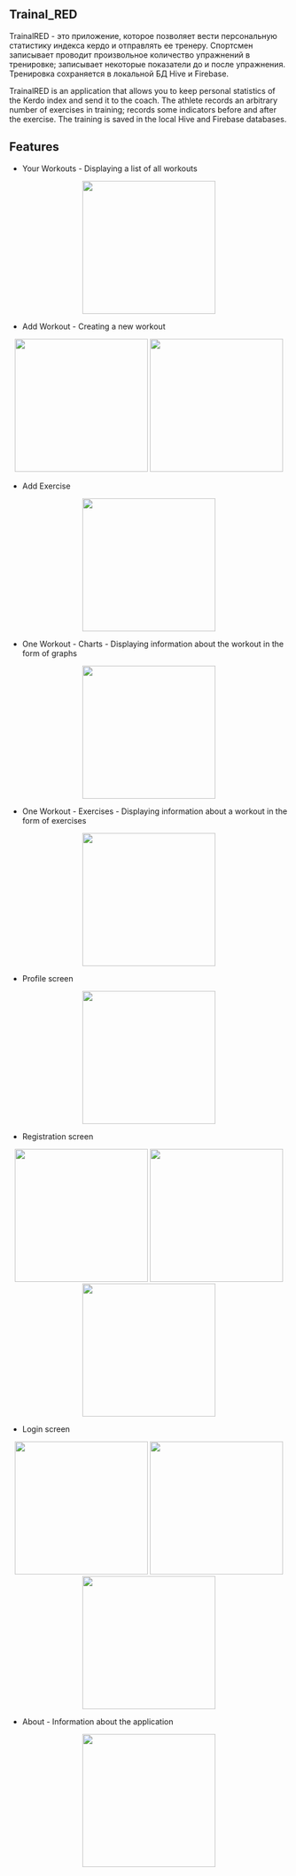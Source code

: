 ## Trainal_RED
TrainalRED - это приложение, которое позволяет вести персональную статистику индекса кердо и отправлять ее тренеру. Спортсмен записывает проводит произвольное количество упражнений в тренировке; записывает некоторые показатели до и после упражнения. Тренировка сохраняется в локальной БД Hive и Firebase.

TrainalRED is an application that allows you to keep personal statistics of the Kerdo index and send it to the coach. The athlete records an arbitrary number of exercises in training; records some indicators before and after the exercise. The training is saved in the local Hive and Firebase databases.


## Features

- Your Workouts - Displaying a list of all workouts
<p align="center">
<img src="https://github.com/YaslikS/Trainal_RED/assets/58375980/f3c9782d-0c3c-4396-8f2c-32df578570c1" height="240" />
</p>

- Add Workout - Creating a new workout
<p align="center">
<img src="https://github.com/YaslikS/Trainal_RED/assets/58375980/8725c1c4-3e25-47f3-b24c-50a38ecfc006" height="240" />
<img src="https://github.com/YaslikS/Trainal_RED/assets/58375980/0a86048a-b70e-49bb-8219-eca87d89619c" height="240" />
</p>

- Add Exercise
<p align="center">
<img src="https://github.com/YaslikS/Trainal_RED/assets/58375980/6f58da9c-28d7-4036-9e96-0bf57f3fdfc6" height="240" />
</p>

- One Workout - Charts - Displaying information about the workout in the form of graphs
<p align="center">
<img src="https://github.com/YaslikS/Trainal_RED/assets/58375980/62a018f9-1e8e-4107-aa3d-9884b2609a6d" height="240" />
</p>

- One Workout - Exercises - Displaying information about a workout in the form of exercises
<p align="center">
<img src="https://github.com/YaslikS/Trainal_RED/assets/58375980/42e26ca6-3453-4706-9c8d-a4ce4f53d56f" height="240" />
</p>

- Profile screen
<p align="center">
<img src="https://github.com/YaslikS/Trainal_RED/assets/58375980/439a633f-ba72-4c96-bb22-7fb34ebee60c" height="240" />
</p>

- Registration screen
<p align="center">
<img src="https://github.com/YaslikS/Trainal_RED/assets/58375980/784dcdba-707e-4418-8a6f-311db8471c88" height="240" />
<img src="https://github.com/YaslikS/Trainal_RED/assets/58375980/1bee2707-1d2d-422f-819d-744147a10cad" height="240" />
<img src="https://github.com/YaslikS/Trainal_RED/assets/58375980/aa83c7bb-47bd-4e9c-8e8f-888fdf1f7fe3" height="240" />
</p>


- Login screen
<p align="center">
<img src="https://github.com/YaslikS/Trainal_RED/assets/58375980/56780628-616d-49e8-ac12-1576cd791b88" height="240" />
<img src="https://github.com/YaslikS/Trainal_RED/assets/58375980/44a43102-5e28-4cb7-8b04-a32691e9529c" height="240" />
<img src="https://github.com/YaslikS/Trainal_RED/assets/58375980/f75490a2-ab38-4b4a-9a83-48e364044772" height="240" />
</p> 

- About - Information about the application
<p align="center">
<img src="https://github.com/YaslikS/Trainal_RED/assets/58375980/dbcca8ee-a78e-439a-aae6-c1740f5fa0b4" height="240" />
</p>
